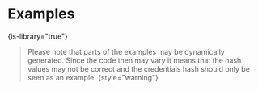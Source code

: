 # Examples
{is-library="true"}

<snippet id="snippet-footer">

> Please note that parts of the examples may be dynamically generated.
> Since the code then may vary it  means that the hash values may not be correct
> and the credentials hash should only be seen as an example.
> {style="warning"}

</snippet>
